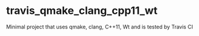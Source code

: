 # travis_qmake_clang_cpp11_wt
Minimal project that uses qmake, clang, C++11, Wt and is tested by Travis CI
